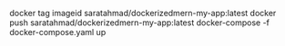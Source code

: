 docker tag imageid saratahmad/dockerizedmern-my-app:latest
docker push saratahmad/dockerizedmern-my-app:latest
docker-compose -f docker-compose.yaml up